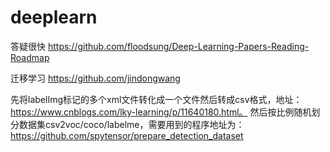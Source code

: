 # deeplearn

答疑很快
https://github.com/floodsung/Deep-Learning-Papers-Reading-Roadmap

迁移学习
https://github.com/jindongwang

先将labelImg标记的多个xml文件转化成一个文件然后转成csv格式，地址：https://www.cnblogs.com/lky-learning/p/11640180.html。
然后按比例随机划分数据集csv2voc/coco/labelme，需要用到的程序地址为：https://github.com/spytensor/prepare_detection_dataset

